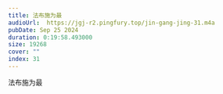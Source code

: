 ```yaml
---
title: 法布施为最
audioUrl:  https://jgj-r2.pingfury.top/jin-gang-jing-31.m4a
pubDate: Sep 25 2024
duration: 0:19:58.493000
size: 19268
cover: ""
index: 31
---
```

法布施为最